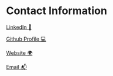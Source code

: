 # Contact Information

[LinkedIn 💼](https://linkedin.com/in/youssef-jouini)

[Github Profile 💻](https://github.com/yousssefjouini)

[Website 🌍](https://yousssefjouini.github.io/portfolio/)

[Email 📬](mailto:mohamed-youssef.jouini@polytechnique.edu)
